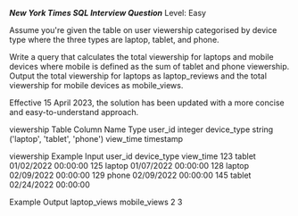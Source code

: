 ***New York Times SQL Interview Question***
Level: Easy

Assume you're given the table on user viewership categorised by device type where the three types are laptop, tablet, and phone.

Write a query that calculates the total viewership for laptops and mobile devices where mobile is defined as the sum of tablet and phone viewership. Output the total 
viewership for laptops as laptop_reviews and the total viewership for mobile devices as mobile_views.

Effective 15 April 2023, the solution has been updated with a more concise and easy-to-understand approach.

viewership Table
Column Name	                 Type
user_id	                         integer
device_type	                 string ('laptop', 'tablet', 'phone')
view_time	                 timestamp

viewership Example Input
user_id	      device_type	   view_time
123	            tablet	     01/02/2022 00:00:00
125	            laptop	     01/07/2022 00:00:00
128	            laptop	     02/09/2022 00:00:00
129	            phone	     02/09/2022 00:00:00
145	            tablet	     02/24/2022 00:00:00


Example Output
laptop_views	      mobile_views
      2	                  3
